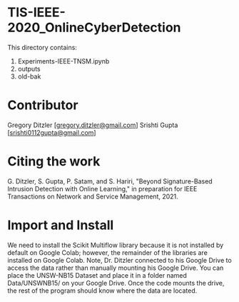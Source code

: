 # TIS-IEEE-2020_OnlineCyberDetection

This directory contains:

1. Experiments-IEEE-TNSM.ipynb
2. outputs
3. old-bak

# Contributor

Gregory Ditzler [gregory.ditzler@gmail.com]
Srishti Gupta [srishti0112gupta@gmail.com]

# Citing the work

G. Ditzler, S. Gupta, P. Satam, and S. Hariri, "Beyond Signature-Based Intrusion Detection with Online Learning," in preparation for IEEE Transactions on Network and Service Management, 2021.

# Import and Install

We need to install the Scikit Multiflow library because it is not installed by default on Google Colab; however, the remainder of the libraries are installed on Google Colab. Note, Dr. Ditzler connected to his Google Drive to access the data rather than manually mounting his Google Drive. You can place the UNSW-NB15 Dataset and place it in a folder named Data/UNSWNB15/ on your Google Drive. Once the code mounts the drive, the rest of the program should know where the data are located.
